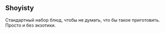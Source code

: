 ## Shoyisty

Стандартный набор блюд, чтобы не думать, что бы такое приготовить. Просто и без экзотики. 
